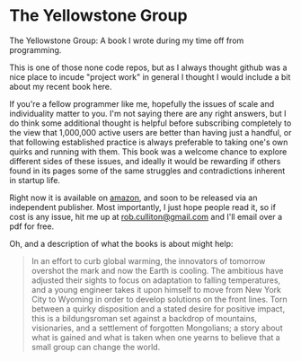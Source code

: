 # The Yellowstone Group
The Yellowstone Group: A book I wrote during my time off from programming.

This is one of those none code repos, but as I always thought github was a nice place to incude "project work" in general 
I thought I would include a bit about my recent book here.

If you're a fellow programmer like me, hopefully the issues of scale and individuality matter to you. I'm not saying there are any right answers, but I do think some additional thought is helpful before subscribing completely to the view that 1,000,000 active users are better than having just a handful, or that following established practice is always preferable to taking one's own quirks and running with them. This book was a welcome chance to explore different sides of these issues, and ideally it would be rewarding if others found in its pages some of the same struggles and contradictions inherent in startup life.  

Right now it is available on [amazon](https://www.amazon.com/Yellowstone-Group-Robert-Culliton/dp/1977079849/ref=sr_1_1?s=books&ie=UTF8&qid=1518024325&sr=1-1&keywords=the+yellowstone+group), and soon to be released via an independent publisher. Most importantly, I just
hope people read it, so if cost is any issue, hit me up at rob.culliton@gmail.com and I'll email over a pdf for free. 

Oh, and a description of what the books is about might help:

> In an effort to curb global warming, the innovators of tomorrow overshot the mark and now the Earth is cooling. 
> The ambitious have adjusted their sights to focus on adaptation to falling temperatures, 
> and a young engineer takes it upon himself to move from New York City to Wyoming in order to 
> develop solutions on the front lines. Torn between a quirky disposition and a stated desire for positive impact, 
> this is a bildungsroman set against a backdrop of mountains, visionaries, and a settlement of forgotten Mongolians; a 
> story about what is gained and what is taken when one yearns to believe that a small group can change the world.
